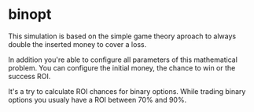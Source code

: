 # binopt

This simulation is based on the simple game theory aproach to always double the inserted money to cover a loss.

In addition you're able to configure all parameters of this mathematical problem.
You can configure the initial money, the chance to win or the success ROI.

It's a try to calculate ROI chances for binary options.
While trading binary options you usualy have a ROI between 70% and 90%.
